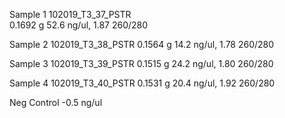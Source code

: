 Sample 1
	102019_T3_37_PSTR	  
	   0.1692 g
	   52.6 ng/ul, 
	   1.87 260/280
	  
Sample 2
	102019_T3_38_PSTR
	0.1564 g
	 14.2 ng/ul, 
	1.78 260/280
	  
Sample 3
	102019_T3_39_PSTR
	 0.1515 g
	  24.2 ng/ul, 
	  1.80 260/280
	 
Sample 4
	102019_T3_40_PSTR
	   0.1531 g
	  20.4 ng/ul, 
	  1.92 260/280

Neg Control
	-0.5 ng/ul
	
